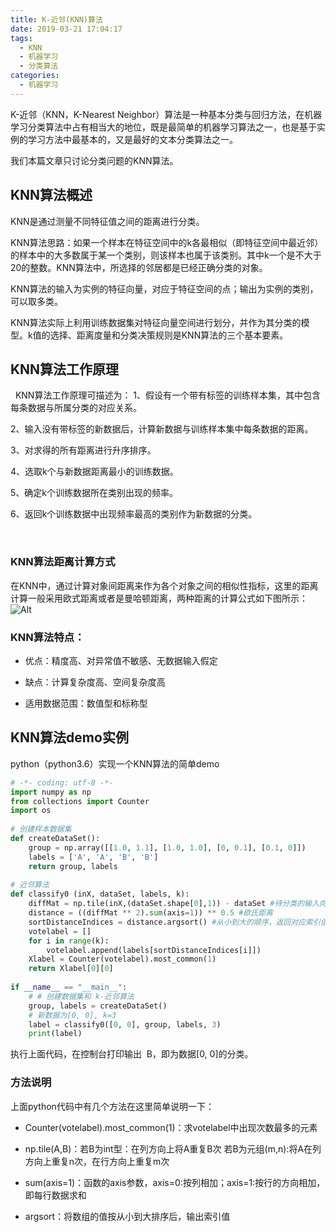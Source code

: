 ```yaml
---
title: K-近邻(KNN)算法
date: 2019-03-21 17:04:17
tags:
  - KNN
  - 机器学习
  - 分类算法
categories:
  - 机器学习
---
```

K-近邻（KNN，K-Nearest Neighbor）算法是一种基本分类与回归方法，在机器学习分类算法中占有相当大的地位，既是最简单的机器学习算法之一，也是基于实例的学习方法中最基本的，又是最好的文本分类算法之一。
<!--more-->
我们本篇文章只讨论分类问题的KNN算法。

## KNN算法概述
KNN是通过测量不同特征值之间的距离进行分类。

KNN算法思路：如果一个样本在特征空间中的k各最相似（即特征空间中最近邻）的样本中的大多数属于某一个类别，则该样本也属于该类别。其中k一个是不大于20的整数。KNN算法中，所选择的邻居都是已经正确分类的对象。

KNN算法的输入为实例的特征向量，对应于特征空间的点；输出为实例的类别，可以取多类。

KNN算法实际上利用训练数据集对特征向量空间进行划分，并作为其分类的模型。k值的选择、距离度量和分类决策规则是KNN算法的三个基本要素。


## KNN算法工作原理
 
KNN算法工作原理可描述为：
1、假设有一个带有标签的训练样本集，其中包含每条数据与所属分类的对应关系。

2、输入没有带标签的新数据后，计算新数据与训练样本集中每条数据的距离。

3、对求得的所有距离进行升序排序。

4、选取k个与新数据距离最小的训练数据。

5、确定k个训练数据所在类别出现的频率。

6、返回k个训练数据中出现频率最高的类别作为新数据的分类。

 
### KNN算法距离计算方式
在KNN中，通过计算对象间距离来作为各个对象之间的相似性指标，这里的距离计算一般采用欧式距离或者是曼哈顿距离，两种距离的计算公式如下图所示：
![Alt](/images/articles/2019/20190321knn-1.png#pic_center)

### KNN算法特点：

* 优点：精度高、对异常值不敏感、无数据输入假定

* 缺点：计算复杂度高、空间复杂度高

* 适用数据范围：数值型和标称型

 

## KNN算法demo实例

python（python3.6）实现一个KNN算法的简单demo

``` python
# -*- coding: utf-8 -*-
import numpy as np
from collections import Counter
import os
 
# 创建样本数据集
def createDataSet():
    group = np.array([[1.0, 1.1], [1.0, 1.0], [0, 0.1], [0.1, 0]])
    labels = ['A', 'A', 'B', 'B']
    return group, labels
 
# 近邻算法
def classify0 (inX, dataSet, labels, k):
    diffMat = np.tile(inX,(dataSet.shape[0],1)) - dataSet #待分类的输入向量与每个训练数据做差
    distance = ((diffMat ** 2).sum(axis=1)) ** 0.5 #欧氏距离
    sortDistanceIndices = distance.argsort() #从小到大的顺序，返回对应索引值
    votelabel = []
    for i in range(k):
        votelabel.append(labels[sortDistanceIndices[i]])
    Xlabel = Counter(votelabel).most_common(1)
    return Xlabel[0][0]
 
if __name__ == "__main__":
    # # 创建数据集和 k-近邻算法
    group, labels = createDataSet()
    # 新数据为[0, 0], k=3
    label = classify0([0, 0], group, labels, 3)
    print(label)
```

执行上面代码，在控制台打印输出  B，即为数据[0, 0]的分类。

### 方法说明

上面python代码中有几个方法在这里简单说明一下：

* Counter(votelabel).most_common(1)：求votelabel中出现次数最多的元素

* np.tile(A,B)：若B为int型：在列方向上将A重复B次 若B为元组(m,n):将A在列方向上重复n次，在行方向上重复m次

* sum(axis=1)：函数的axis参数，axis=0:按列相加；axis=1:按行的方向相加，即每行数据求和

* argsort：将数组的值按从小到大排序后，输出索引值